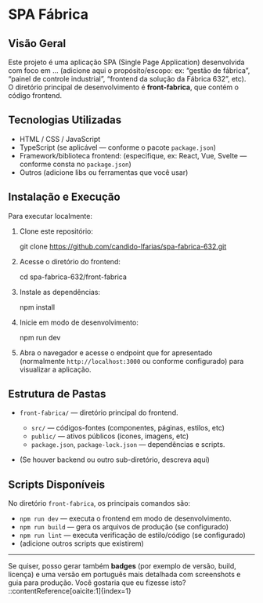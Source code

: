 # SPA Fábrica  
## Visão Geral  
Este projeto é uma aplicação SPA (Single Page Application) desenvolvida com foco em … (adicione aqui o propósito/escopo: ex: “gestão de fábrica”, “painel de controle industrial”, “frontend da solução da Fábrica 632”, etc).  
O diretório principal de desenvolvimento é **front-fabrica**, que contém o código frontend.

## Tecnologias Utilizadas  
- HTML / CSS / JavaScript  
- TypeScript (se aplicável — conforme o pacote `package.json`)  
- Framework/biblioteca frontend: (especifique, ex: React, Vue, Svelte — conforme consta no `package.json`)  
- Outros (adicione libs ou ferramentas que você usar)  

## Instalação e Execução  
Para executar localmente:  
1. Clone este repositório:  

   git clone https://github.com/candido-lfarias/spa-fabrica-632.git  


2. Acesse o diretório do frontend:


   cd spa-fabrica-632/front-fabrica  

3. Instale as dependências:


   npm install

4. Inicie em modo de desenvolvimento:


   npm run dev  

5. Abra o navegador e acesse o endpoint que for apresentado (normalmente `http://localhost:3000` ou conforme configurado) para visualizar a aplicação.

## Estrutura de Pastas

* `front-fabrica/` — diretório principal do frontend.

  * `src/` — códigos-fontes (componentes, páginas, estilos, etc)
  * `public/` — ativos públicos (ícones, imagens, etc)
  * `package.json`, `package-lock.json` — dependências e scripts.
* (Se houver backend ou outro sub-diretório, descreva aqui)

## Scripts Disponíveis

No diretório `front-fabrica`, os principais comandos são:

* `npm run dev` — executa o frontend em modo de desenvolvimento.
* `npm run build` — gera os arquivos de produção (se configurado)
* `npm run lint` — executa verificação de estilo/código (se configurado)
* (adicione outros scripts que existirem)

---

Se quiser, posso gerar também **badges** (por exemplo de versão, build, licença) e uma versão em português mais detalhada com screenshots e guia para produção. Você gostaria que eu fizesse isto?
::contentReference[oaicite:1]{index=1}
```
